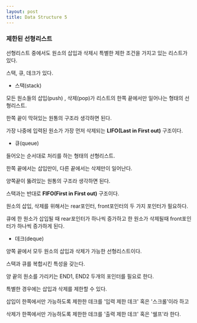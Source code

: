 ```yaml
---
layout: post
title: Data Structure 5
---
```


### 제한된 선형리스트

선형리스트 중에서도 원소의 삽입과 삭제시 특별한 제한 조건을 가지고 있는 리스트가 있다.

스택, 큐, 데크가 있다.



* 스택(stack)

모든 원소들의 삽입(push) , 삭제(pop)가 리스트의 한쪽 끝에서만 일어나는 형태의 선형리스트.

한쪽 끝이 막혀있는 원통의 구조라 생각하면 된다.

가장 나중에 입력된 원소가 가장 먼저 삭제되는 **LIFO(Last in First out)** 구조이다.



* 큐(queue)

들어오는 순서대로 처리를 하는 형태의 선형리스트.

한쪽 끝에서는 삽입만이, 다른 끝에서는 삭제만이 일어난다.

양쪽끝이 뚫려있는 원통의 구조라 생각하면 된다.

스택과는 반대로 **FIFO(First in First out)** 구조이다.

원소의 삽입, 삭제를 위해서는 rear포인터, front포인터의 두 가지 포인터가 필요하다.

큐에 한 원소가 삽입될 때 rear포인터가 하나씩 증가하고 한 원소가 삭제될때 front포인터가 하나씩 증가하게 된다.



* 데크(deque)

양쪽 끝에서 모두 원소의 삽입과 삭제가 가능한 선형리스트이다.

스택과 큐를 복합시킨 특성을 갖는다.

양 끝의 원소를 가리키는 END1, END2 두개의 포인터를 필요로 한다.

특별한 경우에는 삽입과 삭제를 제한할 수 있다.

삽입이 한쪽에서만 가능하도록 제한한 데크를 '입력 제한 데크' 혹은 '스크롤'이라 하고

삭제가 한쪽에서만 가능하도록 제한한 데크를 '출력 제한 데크' 혹은 '쉘프'라 한다.
